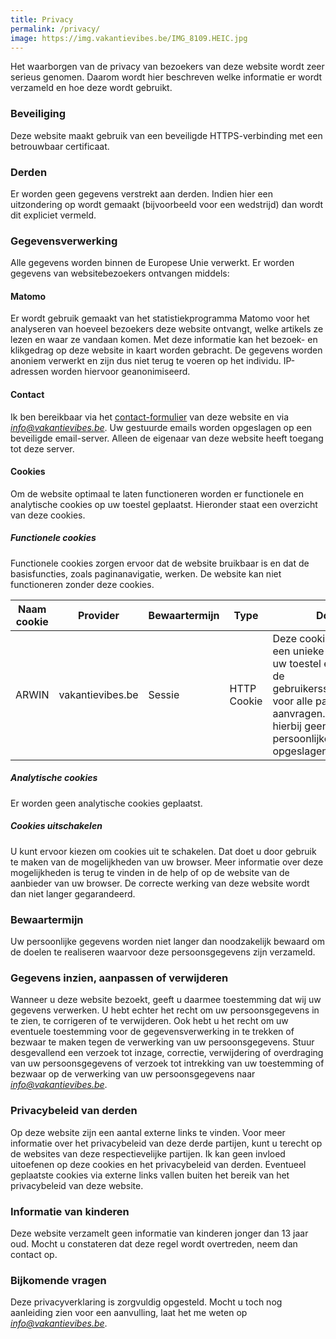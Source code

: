 ```yaml
---
title: Privacy
permalink: /privacy/
image: https://img.vakantievibes.be/IMG_8109.HEIC.jpg
---
```


Het waarborgen van de privacy van bezoekers van deze website wordt zeer serieus genomen. Daarom wordt hier beschreven welke informatie er wordt verzameld en hoe deze wordt gebruikt.

### Beveiliging

Deze website maakt gebruik van een beveiligde HTTPS-verbinding met een betrouwbaar certificaat.

### Derden

Er worden geen gegevens verstrekt aan derden. Indien hier een uitzondering op wordt gemaakt (bijvoorbeeld voor een wedstrijd) dan wordt dit expliciet vermeld.

### Gegevensverwerking

Alle gegevens worden binnen de Europese Unie verwerkt. Er worden gegevens van websitebezoekers ontvangen middels:

#### Matomo

Er wordt gebruik gemaakt van het statistiekprogramma Matomo voor het analyseren van hoeveel bezoekers deze website ontvangt, welke artikels ze lezen en waar ze vandaan komen. Met deze informatie kan het bezoek- en klikgedrag op deze website in kaart worden gebracht. De gegevens worden anoniem verwerkt en zijn dus niet terug te voeren op het individu. IP-adressen worden hiervoor geanonimiseerd.

#### Contact

Ik ben bereikbaar via het [contact-formulier](/contact/) van deze website en via *info@vakantievibes.be*. Uw gestuurde emails worden opgeslagen op een beveiligde email-server. Alleen de eigenaar van deze website heeft toegang tot deze server.

#### Cookies

Om de website optimaal te laten functioneren worden er functionele en analytische cookies op uw toestel geplaatst. Hieronder staat een overzicht van deze cookies.

##### Functionele cookies

Functionele cookies zorgen ervoor dat de website bruikbaar is en dat de basisfuncties, zoals paginanavigatie, werken. De website kan niet functioneren zonder deze cookies.

<table>
 <thead>
  <th>Naam cookie</th>
  <th>Provider</th>
  <th>Bewaartermijn</th>
  <th>Type</th>
  <th>Doel</th>
 </thead>
 <tbody>
  <tr>
   <td>ARWIN</td>
   <td>vakantievibes.be</td>
   <td>Sessie</td>
   <td>HTTP Cookie</td>
   <td>Deze cookie creëert een unieke sessie voor uw toestel en behoudt de gebruikerssessiestatus voor alle pagina-aanvragen. Er wordt hierbij geen persoonlijke informatie opgeslagen.</td>
  </tr>
 </tbody>
</table>

##### Analytische cookies

Er worden geen analytische cookies geplaatst.

##### Cookies uitschakelen

U kunt ervoor kiezen om cookies uit te schakelen. Dat doet u door gebruik te maken van de mogelijkheden van uw browser. Meer informatie over deze mogelijkheden is terug te vinden in de help of op de website van de aanbieder van uw browser. De correcte werking van deze website wordt dan niet langer gegarandeerd.

### Bewaartermijn

Uw persoonlijke gegevens worden niet langer dan noodzakelijk bewaard om de doelen te realiseren waarvoor deze persoonsgegevens zijn verzameld.

### Gegevens inzien, aanpassen of verwijderen

Wanneer u deze website bezoekt, geeft u daarmee toestemming dat wij uw gegevens verwerken. U hebt echter het recht om uw persoonsgegevens in te zien, te corrigeren of te verwijderen. Ook hebt u het recht om uw eventuele toestemming voor de gegevensverwerking in te trekken of bezwaar te maken tegen de verwerking van uw persoonsgegevens.
Stuur desgevallend een verzoek tot inzage, correctie, verwijdering of overdraging van uw persoonsgegevens of verzoek tot intrekking van uw toestemming of bezwaar op de verwerking van uw persoonsgegevens naar *info@vakantievibes.be*.

### Privacybeleid van derden

Op deze website zijn een aantal externe links te vinden. Voor meer informatie over het privacybeleid van deze derde partijen, kunt u terecht op de websites van deze respectievelijke partijen. Ik kan geen invloed uitoefenen op deze cookies en het privacybeleid van derden. Eventueel geplaatste cookies via externe links vallen buiten het bereik van het privacybeleid van deze website.

### Informatie van kinderen

Deze website verzamelt geen informatie van kinderen jonger dan 13 jaar oud. Mocht u constateren dat deze regel wordt overtreden, neem dan contact op.

### Bijkomende vragen

Deze privacyverklaring is zorgvuldig opgesteld. Mocht u toch nog aanleiding zien voor een aanvulling, laat het me weten op *info@vakantievibes.be*.
